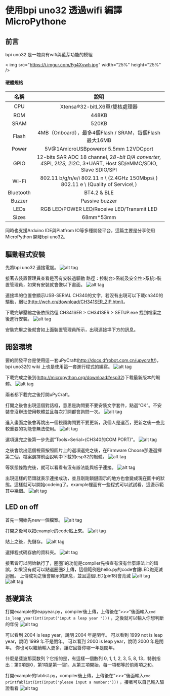 # 使用bpi uno32 透過wifi 編譯MicroPythone

## 前言

bpi uno32 是一塊具有wifi與藍芽功能的模組

< img src="https://i.imgur.com/Fg4Xywh.jpg" width="25%" height="25%" />

#### 硬體規格

| 名稱 | 說明 |
|:----:|:---:|
|  CPU      |  Xtensa®32-bitLX6單/雙核處理器  |
|  ROM        |  448KB  |
|  SRAM       |  520KB  |
|  Flash      |  4MB（Onboard），最多4個Flash / SRAM，每個Flash最大16MB  |
|  Power      |  5V@1AmicroUSBpoweror 5.5mm 12VDCport  |
|  GPIO       |  12-bits SAR ADC 18 channel, 2*8-bit D/A converter, 4*SPI, 2*I2S, 2*I2C, 3*UART, Host SD/eMMC/SDIO, Slave SDIO/SPI  |
|  Wi-Fi      |  802.11 b/g/n/e/i 802.11 n \ (2.4GHz 150Mbps\ ) 802.11 e \ (Quality of Service\ )  |
|  Bluetooth  |  BT4.2 & BLE  |
|  Buzzer     |  Passive buzzer  |
|  LEDs       |  RGB LED/POWER LED/Receive LED/Transmit LED  |
|  Sizes      |  68mm*53mm  |


同時也支援Arduino IDE與Platfrom IO等多種開發平台，這篇主要是分享使用MicroPython 開發bpi uno32。

## 驅動程式安裝

先將bpi uno32 連接電腦。
![alt tag](https://i.imgur.com/Dr5PJF5.jpg)

接著去裝置管理員查看是否有安裝過驅動 路徑：控制台>系統及安全性>系統>裝置管理員，如果有安裝就會像以下畫面。
![alt tag](https://i.imgur.com/Zhr7TMj.png)

連接埠的位置會顯示USB-SERIAL CH340的文字，若沒有出現可以下載ch340的驅動，網址(<http://wch.cn/download/CH341SER_ZIP.html>)。

下載完解壓縮之後依照路徑 CH341SER > CH341SER > SETUP.exe 找到檔案之後進行安裝。
![alt tag](https://i.imgur.com/yrDSKaa.png)

安裝完畢之後就會如上面裝置管理員所示，出現連接埠下方的訊息。

## 開發環境

要的開發平台是使用這一套uPyCraft(<http://docs.dfrobot.com.cn/upycraft/>)，bpi uno32的 wiki 上也是使用這一套進行程式的編寫。
![alt tag](https://i.imgur.com/8cUkd07.png)

下載完成之後到(<http://micropython.org/download#esp32>)下載最新版本的韌體。
![alt tag](https://i.imgur.com/olaE3rm.png)

兩者都下載完之後打開uPyCraft。

打開之後會出現這個對話框，意思是詢問要不要安裝文字套件，點選”OK”。不安裝會沒辦法使用軟體並且每次打開都會詢問一次。
![alt tag](https://i.imgur.com/1veEmN4.png)

進入畫面之後會再跳出一個視窗詢問要不要更新，我個人是選否，更新之後一些比較重要的功能會無法使用。
![alt tag](https://i.imgur.com/a08Kp0s.png)

選項選完之後第一步先選”Tools>Serial>(CH340的COM PORT)”。
![alt tag](https://i.imgur.com/gRPAIhF.png)

之後會跳出這個視窗按照圖片上的選項選完之後，在Firmware Choose那邊選擇第二個，檔案選擇前面說明中下載的esp32的韌體。
![alt tag](https://i.imgur.com/EyeNrhi.png)

等狀態條跑完後，就可以看看有沒有辦法能與板子連接。
![alt tag](https://i.imgur.com/sWp9RoF.png)

出現這樣的箭頭就表示連接成功，並且剛剛鎖鏈圖示的地方也會變成現在圖中的狀態。這樣就可以開始codeing了。example裡面有一些程式可以試試看，這邊示範其中幾個。
![alt tag](https://i.imgur.com/waFp6a5.png)

## LED on off

首先一開始先new一個檔案。
![alt tag](https://i.imgur.com/IGmYSr3.png)

打開之後可以把example的code貼上來。
![alt tag](https://i.imgur.com/BgmfIV4.png)

貼上之後，先儲存。
![alt tag](https://i.imgur.com/zHRkPpy.png)

選擇程式碼存放的資料夾。
![alt tag](https://i.imgur.com/LTKmSu4.png)

接著皆可以開始執行了，圈圈1的功能是compiler先檢查有沒有什麼語法上的錯誤，如果沒有就可以點選圈圈2上傳，這個範例是hello.py的code會讓LED跑亮滅迴圈。
上傳成功之後會顯示的訊息，並且這個LED(pin18)會亮滅
![alt tag](https://i.imgur.com/UtsIlLT.png)
![alt tag](https://imgur.com/a/uL1vy5D)

## 基礎算法

打開example的leapyear.py，compiler後上傳，上傳後在”>>>”後面輸入```cmd
is_leap_year(int(input("input a leap year ")))```
，之後就可以輸入你想判斷的年份
![alt tag](https://i.imgur.com/3H2uCJV.png)

可以看到 2004 is leap year，說明 2004 年是閏年。
可以看到 1999 not is leap year，說明 1999 年不是閏年。
可以看到 2000 is leap year，說明 2000 年是閏年。
你也可以繼續輸入更多，讓它回答你哪一年是閏年。


什麼是斐波那契数列？它指的是，有這樣一個數列 0, 1, 1, 2, 3, 5, 8, 13，特别指出：第0項是0，第1項是第一個1。从第三項開始，每一項都等於前兩項之和。

打開example的fablist.py，compiler後上傳，上傳後在”>>>”後面輸入```cmd
printfablist(int(input('please input a number:')))```
，接著可以自己輸入驗證看看
![alt tag](https://i.imgur.com/xU9aDeC.png)
